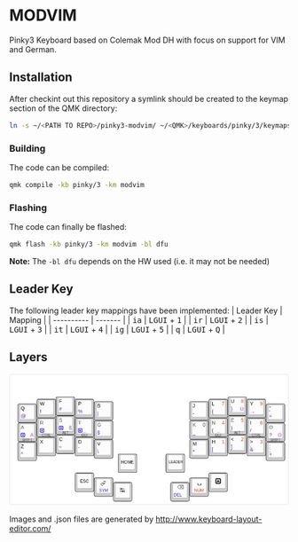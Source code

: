 # MODVIM
Pinky3 Keyboard based on Colemak Mod DH with focus on support for VIM and German.

## Installation
After checkint out this repository a symlink should be created to the keymap
section of the QMK directory:
```bash
ln -s ~/<PATH TO REPO>/pinky3-modvim/ ~/<QMK>/keyboards/pinky/3/keymaps/modvim
```

### Building
The code can be compiled:
```bash
qmk compile -kb pinky/3 -km modvim
```

### Flashing
The code can finally be flashed:
```bash
qmk flash -kb pinky/3 -km modvim -bl dfu
```

**Note:** The `-bl dfu` depends on the HW used (i.e. it may not be needed)

## Leader Key
The following leader key mappings have been implemented:
| Leader Key | Mapping |
| ---------- | ------- |
| <kbd>i</kbd><kbd>a</kbd> | <kbd>LGUI</kbd> + <kbd>1</kbd> |
| <kbd>i</kbd><kbd>r</kbd> | <kbd>LGUI</kbd> + <kbd>2</kbd> |
| <kbd>i</kbd><kbd>s</kbd> | <kbd>LGUI</kbd> + <kbd>3</kbd> |
| <kbd>i</kbd><kbd>t</kbd> | <kbd>LGUI</kbd> + <kbd>4</kbd> |
| <kbd>i</kbd><kbd>g</kbd> | <kbd>LGUI</kbd> + <kbd>5</kbd> |
| <kbd>q</kbd> | <kbd>LGUI</kbd> + <kbd>Q</kbd> |

## Layers

![default](design/images/layout.jpg)

Images and .json files are generated by http://www.keyboard-layout-editor.com/
